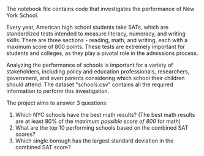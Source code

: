 The notebook file contains code that investigates the performance of New York School. 

Every year, American high school students take SATs, which are standardized tests intended to measure literacy, numeracy, and writing skills. There are three sections - reading, math, and writing, each with a maximum score of 800 points. These tests are extremely important for students and colleges, as they play a pivotal role in the admissions process.

Analyzing the performance of schools is important for a variety of stakeholders, including policy and education professionals, researchers, government, and even parents considering which school their children should attend.
The dataset "schools.csv" contains all the required information to perform this investigation.

The project aims to answer 3 questions:

1. Which NYC schools have the best math results? (The best math results are at least 80% of the *maximum possible score of 800* for math)
2. What are the top 10 performing schools based on the combined SAT scores?
3. Which single borough has the largest standard deviation in the combined SAT score? 
